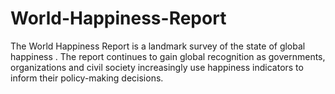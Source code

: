 # World-Happiness-Report
The World Happiness Report is a landmark survey of the state of global happiness . The report continues to gain global recognition as governments, organizations and civil society increasingly use happiness indicators to inform their policy-making decisions.
